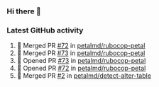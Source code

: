 ### Hi there 👋


### Latest GitHub activity
<!--START_SECTION:activity-->
1. 🎉 Merged PR [#72](https://github.com/petalmd/rubocop-petal/pull/72) in [petalmd/rubocop-petal](https://github.com/petalmd/rubocop-petal)
2. 🎉 Merged PR [#73](https://github.com/petalmd/rubocop-petal/pull/73) in [petalmd/rubocop-petal](https://github.com/petalmd/rubocop-petal)
3. 💪 Opened PR [#73](https://github.com/petalmd/rubocop-petal/pull/73) in [petalmd/rubocop-petal](https://github.com/petalmd/rubocop-petal)
4. 💪 Opened PR [#72](https://github.com/petalmd/rubocop-petal/pull/72) in [petalmd/rubocop-petal](https://github.com/petalmd/rubocop-petal)
5. 🎉 Merged PR [#2](https://github.com/petalmd/detect-alter-table/pull/2) in [petalmd/detect-alter-table](https://github.com/petalmd/detect-alter-table)
<!--END_SECTION:activity-->

<!--
**Bhacaz/bhacaz** is a ✨ _special_ ✨ repository because its `README.md` (this file) appears on your GitHub profile.

Here are some ideas to get you started:

- 🔭 I’m currently working on ...
- 🌱 I’m currently learning ...
- 👯 I’m looking to collaborate on ...
- 🤔 I’m looking for help with ...
- 💬 Ask me about ...
- 📫 How to reach me: ...
- 😄 Pronouns: ...
- ⚡ Fun fact: ...
-->
